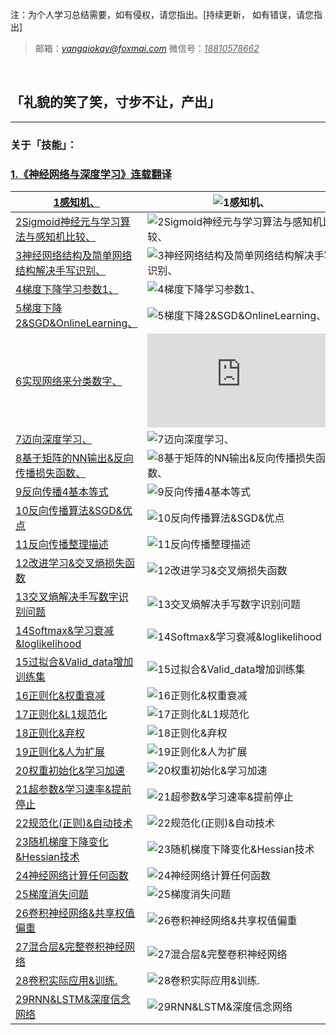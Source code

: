 注：为个人学习总结需要，如有侵权，请您指出。[持续更新， 如有错误，请您指出]        

> 邮箱：*<u>yangqiokay@foxmai.com</u>*      微信号：<u>*18810578662*</u>

​    

## **「礼貌的笑了笑，寸步不让，产出」**

------

### 关于「技能」：

### **[1.《神经网络与深度学习》连载翻译](http://chuansong.me/n/1895437651113)**

| [1感知机、](https://github.com/GeekQi/SkillGetDaily/blob/master/Skill%26Note/1%E6%84%9F%E7%9F%A5%E6%9C%BA.jpeg) | ![1感知机、](https://github.com/GeekQi/SkillGetDaily/blob/master/Skill%26Note/1%E6%84%9F%E7%9F%A5%E6%9C%BA.jpeg) |
| ---------------------------------------- | ---------------------------------------- |
| [2Sigmoid神经元与学习算法与感知机比较、](https://github.com/GeekQi/SkillGetDaily/blob/master/Skill%26Note/2Sigmoid%E7%A5%9E%E7%BB%8F%E5%85%83%E4%B8%8E%E5%AD%A6%E4%B9%A0%E7%AE%97%E6%B3%95%E4%B8%8E%E6%84%9F%E7%9F%A5%E6%9C%BA%E6%AF%94%E8%BE%83.jpeg) | ![2Sigmoid神经元与学习算法与感知机比较、](https://github.com/GeekQi/SkillGetDaily/blob/master/Skill%26Note/2Sigmoid%E7%A5%9E%E7%BB%8F%E5%85%83%E4%B8%8E%E5%AD%A6%E4%B9%A0%E7%AE%97%E6%B3%95%E4%B8%8E%E6%84%9F%E7%9F%A5%E6%9C%BA%E6%AF%94%E8%BE%83.jpeg) |
| [3神经网络结构及简单网络结构解决手写识别、](https://github.com/GeekQi/SkillGetDaily/blob/master/Skill%26Note/3%E7%A5%9E%E7%BB%8F%E7%BD%91%E7%BB%9C%E7%BB%93%E6%9E%84%E5%8F%8A%E7%AE%80%E5%8D%95%E7%BD%91%E7%BB%9C%E7%BB%93%E6%9E%84%E8%A7%A3%E5%86%B3%E6%89%8B%E5%86%99%E8%AF%86%E5%88%AB.jpeg) | ![3神经网络结构及简单网络结构解决手写识别、](https://github.com/GeekQi/SkillGetDaily/blob/master/Skill%26Note/3%E7%A5%9E%E7%BB%8F%E7%BD%91%E7%BB%9C%E7%BB%93%E6%9E%84%E5%8F%8A%E7%AE%80%E5%8D%95%E7%BD%91%E7%BB%9C%E7%BB%93%E6%9E%84%E8%A7%A3%E5%86%B3%E6%89%8B%E5%86%99%E8%AF%86%E5%88%AB.jpeg) |
| [4梯度下降学习参数1、](https://github.com/GeekQi/SkillGetDaily/blob/master/Skill%26Note/4%E6%A2%AF%E5%BA%A6%E4%B8%8B%E9%99%8D%E5%AD%A6%E4%B9%A0%E5%8F%82%E6%95%B01.jpeg) | ![4梯度下降学习参数1、](https://github.com/GeekQi/SkillGetDaily/blob/master/Skill%26Note/4%E6%A2%AF%E5%BA%A6%E4%B8%8B%E9%99%8D%E5%AD%A6%E4%B9%A0%E5%8F%82%E6%95%B01.jpeg) |
| [5梯度下降2&SGD&OnlineLearning、](https://github.com/GeekQi/SkillGetDaily/blob/master/Skill%26Note/5%E6%A2%AF%E5%BA%A6%E4%B8%8B%E9%99%8D2%26SGD%26OnlineLearning.jpeg) | ![5梯度下降2&SGD&OnlineLearning、](https://github.com/GeekQi/SkillGetDaily/blob/master/Skill%26Note/5%E6%A2%AF%E5%BA%A6%E4%B8%8B%E9%99%8D2%26SGD%26OnlineLearning.jpeg) |
| [6实现网络来分类数字、](https://github.com/GeekQi/SkillGetDaily/blob/master/Skill%26Note/6%E5%AE%9E%E7%8E%B0%E7%BD%91%E7%BB%9C%E6%9D%A5%E5%88%86%E7%B1%BB%E6%95%B0%E5%AD%97.pdf) | ![6实现网络来分类数字、](https://github.com/GeekQi/SkillGetDaily/blob/master/Skill%26Note/6%E5%AE%9E%E7%8E%B0%E7%BD%91%E7%BB%9C%E6%9D%A5%E5%88%86%E7%B1%BB%E6%95%B0%E5%AD%97.pdf) |
| [7迈向深度学习、](https://github.com/GeekQi/SkillGetDaily/blob/master/Skill%26Note/7%E8%BF%88%E5%90%91%E6%B7%B1%E5%BA%A6%E5%AD%A6%E4%B9%A0.jpeg) | ![7迈向深度学习、](https://github.com/GeekQi/SkillGetDaily/blob/master/Skill%26Note/7%E8%BF%88%E5%90%91%E6%B7%B1%E5%BA%A6%E5%AD%A6%E4%B9%A0.jpeg) |
| [8基于矩阵的NN输出&反向传播损失函数、](https://github.com/GeekQi/SkillGetDaily/blob/master/Skill%26Note/8%E5%9F%BA%E4%BA%8E%E7%9F%A9%E9%98%B5%E7%9A%84NN%E8%BE%93%E5%87%BA%26%E5%8F%8D%E5%90%91%E4%BC%A0%E6%92%AD%E6%8D%9F%E5%A4%B1%E5%87%BD%E6%95%B0.jpeg) | ![8基于矩阵的NN输出&反向传播损失函数、](https://github.com/GeekQi/SkillGetDaily/blob/master/Skill%26Note/8%E5%9F%BA%E4%BA%8E%E7%9F%A9%E9%98%B5%E7%9A%84NN%E8%BE%93%E5%87%BA%26%E5%8F%8D%E5%90%91%E4%BC%A0%E6%92%AD%E6%8D%9F%E5%A4%B1%E5%87%BD%E6%95%B0.jpeg) |
| [9反向传播4基本等式](https://github.com/GeekQi/SkillGetDaily/blob/master/Skill%26Note/9%E5%8F%8D%E5%90%91%E4%BC%A0%E6%92%AD4%E5%9F%BA%E6%9C%AC%E7%AD%89%E5%BC%8F.jpeg) | ![9反向传播4基本等式](https://github.com/GeekQi/SkillGetDaily/blob/master/Skill%26Note/9%E5%8F%8D%E5%90%91%E4%BC%A0%E6%92%AD4%E5%9F%BA%E6%9C%AC%E7%AD%89%E5%BC%8F.jpeg) |
| [10反向传播算法&SGD&优点](https://github.com/GeekQi/SkillGetDaily/blob/master/Skill%26Note/10%E5%8F%8D%E5%90%91%E4%BC%A0%E6%92%AD%E7%AE%97%E6%B3%95%26SGD%26%E4%BC%98%E7%82%B9.jpeg) | ![10反向传播算法&SGD&优点](https://github.com/GeekQi/SkillGetDaily/blob/master/Skill%26Note/10%E5%8F%8D%E5%90%91%E4%BC%A0%E6%92%AD%E7%AE%97%E6%B3%95%26SGD%26%E4%BC%98%E7%82%B9.jpeg) |
| [11反向传播整理描述](https://github.com/GeekQi/SkillGetDaily/blob/master/Skill%26Note/11%E5%8F%8D%E5%90%91%E4%BC%A0%E6%92%AD%E6%95%B4%E7%90%86%E6%8F%8F%E8%BF%B0.jpeg) | ![11反向传播整理描述](https://github.com/GeekQi/SkillGetDaily/blob/master/Skill%26Note/11%E5%8F%8D%E5%90%91%E4%BC%A0%E6%92%AD%E6%95%B4%E7%90%86%E6%8F%8F%E8%BF%B0.jpeg) |
| [12改进学习&交叉熵损失函数](https://github.com/GeekQi/SkillGetDaily/blob/master/Skill%26Note/12%E6%94%B9%E8%BF%9B%E5%AD%A6%E4%B9%A0%26%E4%BA%A4%E5%8F%89%E7%86%B5%E6%8D%9F%E5%A4%B1%E5%87%BD%E6%95%B0.jpeg) | ![12改进学习&交叉熵损失函数](https://github.com/GeekQi/SkillGetDaily/blob/master/Skill%26Note/12%E6%94%B9%E8%BF%9B%E5%AD%A6%E4%B9%A0%26%E4%BA%A4%E5%8F%89%E7%86%B5%E6%8D%9F%E5%A4%B1%E5%87%BD%E6%95%B0.jpeg) |
| [13交叉熵解决手写数字识别问题](https://github.com/GeekQi/SkillGetDaily/blob/master/Skill%26Note/13%E4%BA%A4%E5%8F%89%E7%86%B5%E8%A7%A3%E5%86%B3%E6%89%8B%E5%86%99%E6%95%B0%E5%AD%97%E8%AF%86%E5%88%AB%E9%97%AE%E9%A2%98.jpeg) | ![13交叉熵解决手写数字识别问题](https://github.com/GeekQi/SkillGetDaily/blob/master/Skill%26Note/13%E4%BA%A4%E5%8F%89%E7%86%B5%E8%A7%A3%E5%86%B3%E6%89%8B%E5%86%99%E6%95%B0%E5%AD%97%E8%AF%86%E5%88%AB%E9%97%AE%E9%A2%98.jpeg) |
| [14Softmax&学习衰减&loglikelihood](https://github.com/GeekQi/SkillGetDaily/blob/master/Skill%26Note/14Softmax%26%E5%AD%A6%E4%B9%A0%E8%A1%B0%E5%87%8F%26loglikelihood.jpeg) | ![14Softmax&学习衰减&loglikelihood](https://github.com/GeekQi/SkillGetDaily/blob/master/Skill%26Note/14Softmax%26%E5%AD%A6%E4%B9%A0%E8%A1%B0%E5%87%8F%26loglikelihood.jpeg) |
| [15过拟合&Valid_data增加训练集](https://github.com/GeekQi/SkillGetDaily/blob/master/Skill%26Note/15%E8%BF%87%E6%8B%9F%E5%90%88%26Valid_data%E5%A2%9E%E5%8A%A0%E8%AE%AD%E7%BB%83%E9%9B%86.jpeg) | ![15过拟合&Valid_data增加训练集](https://github.com/GeekQi/SkillGetDaily/blob/master/Skill%26Note/15%E8%BF%87%E6%8B%9F%E5%90%88%26Valid_data%E5%A2%9E%E5%8A%A0%E8%AE%AD%E7%BB%83%E9%9B%86.jpeg) |
| [16正则化&权重衰减](https://github.com/GeekQi/SkillGetDaily/blob/master/Skill%26Note/16%E6%AD%A3%E5%88%99%E5%8C%96%26%E6%9D%83%E9%87%8D%E8%A1%B0%E5%87%8F.jpeg) | ![16正则化&权重衰减](https://github.com/GeekQi/SkillGetDaily/blob/master/Skill%26Note/16%E6%AD%A3%E5%88%99%E5%8C%96%26%E6%9D%83%E9%87%8D%E8%A1%B0%E5%87%8F.jpeg) |
| [17正则化&L1规范化](https://github.com/GeekQi/SkillGetDaily/blob/master/Skill%26Note/17%E6%AD%A3%E5%88%99%E5%8C%96%26L1%E8%A7%84%E8%8C%83%E5%8C%96.jpeg) | ![17正则化&L1规范化](https://github.com/GeekQi/SkillGetDaily/blob/master/Skill%26Note/17%E6%AD%A3%E5%88%99%E5%8C%96%26L1%E8%A7%84%E8%8C%83%E5%8C%96.jpeg) |
| [18正则化&弃权](https://github.com/GeekQi/SkillGetDaily/blob/master/Skill%26Note/18%E6%AD%A3%E5%88%99%E5%8C%96%26%E5%BC%83%E6%9D%83.jpeg) | ![18正则化&弃权](https://github.com/GeekQi/SkillGetDaily/blob/master/Skill%26Note/18%E6%AD%A3%E5%88%99%E5%8C%96%26%E5%BC%83%E6%9D%83.jpeg) |
| [19正则化&人为扩展](https://github.com/GeekQi/SkillGetDaily/blob/master/Skill%26Note/19%E6%AD%A3%E5%88%99%E5%8C%96%26%E4%BA%BA%E4%B8%BA%E6%89%A9%E5%B1%95.jpeg) | ![19正则化&人为扩展](https://github.com/GeekQi/SkillGetDaily/blob/master/Skill%26Note/19%E6%AD%A3%E5%88%99%E5%8C%96%26%E4%BA%BA%E4%B8%BA%E6%89%A9%E5%B1%95.jpeg) |
| [20权重初始化&学习加速](https://github.com/GeekQi/SkillGetDaily/blob/master/Skill%26Note/20%E6%9D%83%E9%87%8D%E5%88%9D%E5%A7%8B%E5%8C%96%26%E5%AD%A6%E4%B9%A0%E5%8A%A0%E9%80%9F.jpeg) | ![20权重初始化&学习加速](https://github.com/GeekQi/SkillGetDaily/blob/master/Skill%26Note/20%E6%9D%83%E9%87%8D%E5%88%9D%E5%A7%8B%E5%8C%96%26%E5%AD%A6%E4%B9%A0%E5%8A%A0%E9%80%9F.jpeg) |
| [21超参数&学习速率&提前停止](https://github.com/GeekQi/SkillGetDaily/blob/master/Skill%26Note/21%E8%B6%85%E5%8F%82%E6%95%B0%26%E5%AD%A6%E4%B9%A0%E9%80%9F%E7%8E%87%26%E6%8F%90%E5%89%8D%E5%81%9C%E6%AD%A2.jpeg) | ![21超参数&学习速率&提前停止](https://github.com/GeekQi/SkillGetDaily/blob/master/Skill%26Note/21%E8%B6%85%E5%8F%82%E6%95%B0%26%E5%AD%A6%E4%B9%A0%E9%80%9F%E7%8E%87%26%E6%8F%90%E5%89%8D%E5%81%9C%E6%AD%A2.jpeg) |
| [22规范化(正则)&自动技术](https://github.com/GeekQi/SkillGetDaily/blob/master/Skill%26Note/22%E8%A7%84%E8%8C%83%E5%8C%96(%E6%AD%A3%E5%88%99)%26%E8%87%AA%E5%8A%A8%E6%8A%80%E6%9C%AF.jpeg) | ![22规范化(正则)&自动技术](https://github.com/GeekQi/SkillGetDaily/blob/master/Skill%26Note/22%E8%A7%84%E8%8C%83%E5%8C%96(%E6%AD%A3%E5%88%99)%26%E8%87%AA%E5%8A%A8%E6%8A%80%E6%9C%AF.jpeg) |
| [23随机梯度下降变化&Hessian技术](https://github.com/GeekQi/SkillGetDaily/blob/master/Skill%26Note/23%E9%9A%8F%E6%9C%BA%E6%A2%AF%E5%BA%A6%E4%B8%8B%E9%99%8D%E5%8F%98%E5%8C%96%26Hessian%E6%8A%80%E6%9C%AF.jpeg) | ![23随机梯度下降变化&Hessian技术](https://github.com/GeekQi/SkillGetDaily/blob/master/Skill%26Note/23%E9%9A%8F%E6%9C%BA%E6%A2%AF%E5%BA%A6%E4%B8%8B%E9%99%8D%E5%8F%98%E5%8C%96%26Hessian%E6%8A%80%E6%9C%AF.jpeg) |
| [24神经网络计算任何函数](https://github.com/GeekQi/SkillGetDaily/blob/master/Skill%26Note/24%E7%A5%9E%E7%BB%8F%E7%BD%91%E7%BB%9C%E8%AE%A1%E7%AE%97%E4%BB%BB%E4%BD%95%E5%87%BD%E6%95%B0.jpeg) | ![24神经网络计算任何函数](https://github.com/GeekQi/SkillGetDaily/blob/master/Skill%26Note/24%E7%A5%9E%E7%BB%8F%E7%BD%91%E7%BB%9C%E8%AE%A1%E7%AE%97%E4%BB%BB%E4%BD%95%E5%87%BD%E6%95%B0.jpeg) |
| [25梯度消失问题](https://github.com/GeekQi/SkillGetDaily/blob/master/Skill%26Note/25%E6%A2%AF%E5%BA%A6%E6%B6%88%E5%A4%B1%E9%97%AE%E9%A2%98.jpeg) | ![25梯度消失问题](https://github.com/GeekQi/SkillGetDaily/blob/master/Skill%26Note/25%E6%A2%AF%E5%BA%A6%E6%B6%88%E5%A4%B1%E9%97%AE%E9%A2%98.jpeg) |
| [26卷积神经网络&共享权值偏重](https://github.com/GeekQi/SkillGetDaily/blob/master/Skill%26Note/26%E5%8D%B7%E7%A7%AF%E7%A5%9E%E7%BB%8F%E7%BD%91%E7%BB%9C%26%E5%85%B1%E4%BA%AB%E6%9D%83%E5%80%BC%E5%81%8F%E9%87%8D%26.jpeg) | ![26卷积神经网络&共享权值偏重](https://github.com/GeekQi/SkillGetDaily/blob/master/Skill%26Note/26%E5%8D%B7%E7%A7%AF%E7%A5%9E%E7%BB%8F%E7%BD%91%E7%BB%9C%26%E5%85%B1%E4%BA%AB%E6%9D%83%E5%80%BC%E5%81%8F%E9%87%8D%26.jpeg) |
| [27混合层&完整卷积神经网络](https://github.com/GeekQi/SkillGetDaily/blob/master/Skill%26Note/27%E6%B7%B7%E5%90%88%E5%B1%82%26%E5%AE%8C%E6%95%B4%E5%8D%B7%E7%A7%AF%E7%A5%9E%E7%BB%8F%E7%BD%91%E7%BB%9C.jpeg) | ![27混合层&完整卷积神经网络](https://github.com/GeekQi/SkillGetDaily/blob/master/Skill%26Note/27%E6%B7%B7%E5%90%88%E5%B1%82%26%E5%AE%8C%E6%95%B4%E5%8D%B7%E7%A7%AF%E7%A5%9E%E7%BB%8F%E7%BD%91%E7%BB%9C.jpeg) |
| [28卷积实际应用&训练.](https://github.com/GeekQi/SkillGetDaily/blob/master/Skill%26Note/28%E5%8D%B7%E7%A7%AF%E5%AE%9E%E9%99%85%E5%BA%94%E7%94%A8%26%E8%AE%AD%E7%BB%83.jpeg) | ![28卷积实际应用&训练.](https://github.com/GeekQi/SkillGetDaily/blob/master/Skill%26Note/28%E5%8D%B7%E7%A7%AF%E5%AE%9E%E9%99%85%E5%BA%94%E7%94%A8%26%E8%AE%AD%E7%BB%83.jpeg) |
| [29RNN&LSTM&深度信念网络](https://github.com/GeekQi/SkillGetDaily/blob/master/Skill%26Note/29RNN%26LSTM%26%E6%B7%B1%E5%BA%A6%E4%BF%A1%E5%BF%B5%E7%BD%91%E7%BB%9C.jpeg) | ![29RNN&LSTM&深度信念网络](https://github.com/GeekQi/SkillGetDaily/blob/master/Skill%26Note/29RNN%26LSTM%26%E6%B7%B1%E5%BA%A6%E4%BF%A1%E5%BF%B5%E7%BD%91%E7%BB%9C.jpeg) |